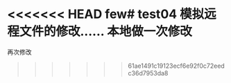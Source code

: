 <<<<<<< HEAD
few# test04
模拟远程文件的修改......
本地做一次修改
=======
再次修改
>>>>>>> 61ae1491c19123ecf6e92f0c72eedc36d7953da8
